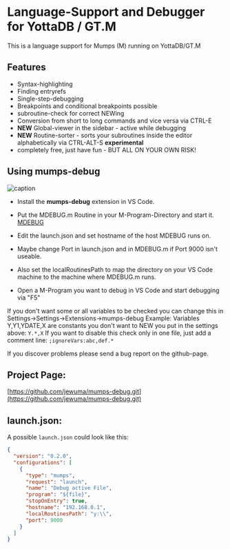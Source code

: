 # Language-Support and Debugger for YottaDB / GT.M

This is a language support for Mumps (M) running on YottaDB/GT.M

## Features
* Syntax-highlighting
* Finding entryrefs
* Single-step-debugging
* Breakpoints and conditional breakpoints possible
* subroutine-check for correct NEWing
* Conversion from short to long commands and vice versa via CTRL-E
* **NEW** Global-viewer in the sidebar - active while debugging
* **NEW** Routine-sorter - sorts your subroutines inside the editor alphabetically via CTRL-ALT-S **experimental**
* completely free, just have fun - BUT ALL ON YOUR OWN RISK!


## Using mumps-debug

![caption](https://github.com/jewuma/mumps-debug/blob/master/demovideo.gif)

* Install the **mumps-debug** extension in VS Code.
* Put the MDEBUG.m Routine in your M-Program-Directory and start it. [MDEBUG](https://github.com/jewuma/mumps-debug/blob/master/MDEBUG.m)
* Edit the launch.json and set hostname of the host MDEBUG runs on.
* Maybe change Port in launch.json and in MDEBUG.m if Port 9000 isn't useable.

* Also set the localRoutinesPath to map the directory on your VS Code machine to the machine where MDEBUG.m runs.

* Open a M-Program you want to debug in VS Code and start debugging via "F5"

If you don't want some or all variables to be checked you can change this in Settings->Settings->Extensions->mumps-debug
Example: Variables Y,Y1,YDATE,X are constants you don't want to NEW
you put in the settings above: ``Y.*,X``
If you want to disable this check only in one file, just add a comment line: ``;ignoreVars:abc,def.*``

If you discover problems please send a bug report on the github-page.

## Project Page:

[https://github.com/jewuma/mumps-debug.git](https://github.com/jewuma/mumps-debug.git)

## launch.json:

A possible `launch.json` could look like this:

```json
{
  "version": "0.2.0",
  "configurations": [
    {
      "type": "mumps",
      "request": "launch",
      "name": "Debug active File",
      "program": "${file}",
      "stopOnEntry": true,
      "hostname": "192.168.0.1",
      "localRoutinesPath": "y:\\",
      "port": 9000
    }
  ]
}
